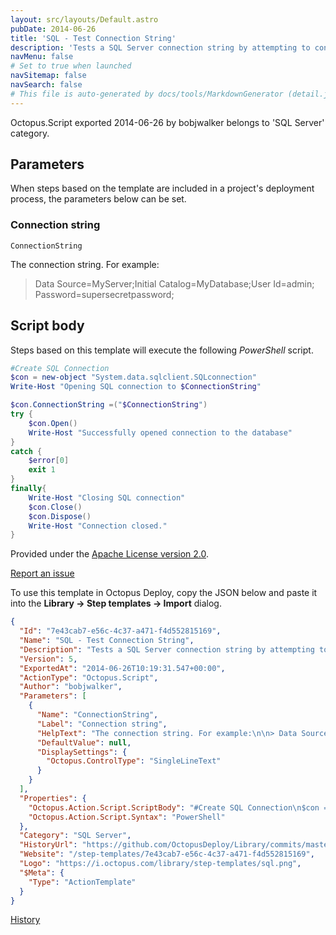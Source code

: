 ```yaml
---
layout: src/layouts/Default.astro
pubDate: 2014-06-26
title: 'SQL - Test Connection String'
description: 'Tests a SQL Server connection string by attempting to connect to the database.'
navMenu: false
# Set to true when launched
navSitemap: false
navSearch: false
# This file is auto-generated by docs/tools/MarkdownGenerator (detail.js)
---
```


Octopus.Script exported 2014-06-26 by bobjwalker belongs to 'SQL Server' category.

## Parameters

When steps based on the template are included in a project's deployment process, the parameters below can be set.


<div class="param">

### Connection string

`ConnectionString`

The connection string. For example:

> Data Source=MyServer;Initial Catalog=MyDatabase;User Id=admin; Password=supersecretpassword;

</div>
        

## Script body

Steps based on this template will execute the following *PowerShell* script.

```powershell
#Create SQL Connection
$con = new-object "System.data.sqlclient.SQLconnection"
Write-Host "Opening SQL connection to $ConnectionString"

$con.ConnectionString =("$ConnectionString")
try {
    $con.Open()
    Write-Host "Successfully opened connection to the database"
}
catch {
    $error[0]
    exit 1
}
finally{
    Write-Host "Closing SQL connection"
    $con.Close()
    $con.Dispose()
    Write-Host "Connection closed."
}
```

Provided under the [Apache License version 2.0](https://github.com/OctopusDeploy/Library/blob/master/LICENSE.txt).

[Report an issue](https://github.com/OctopusDeploy/Library/issues/new?assignees=&labels=&projects=&template=bug-report.yml&title=Issue%20with%20SQL%20-%20Test%20Connection%20String&step-template=SQL%20-%20Test%20Connection%20String)

<div class="get-json">

To use this template in Octopus Deploy, copy the JSON below and paste it into the **Library → Step templates → Import** dialog.

```json
{
  "Id": "7e43cab7-e56c-4c37-a471-f4d552815169",
  "Name": "SQL - Test Connection String",
  "Description": "Tests a SQL Server connection string by attempting to connect to the database.",
  "Version": 5,
  "ExportedAt": "2014-06-26T10:19:31.547+00:00",
  "ActionType": "Octopus.Script",
  "Author": "bobjwalker",
  "Parameters": [
    {
      "Name": "ConnectionString",
      "Label": "Connection string",
      "HelpText": "The connection string. For example:\n\n> Data Source=MyServer;Initial Catalog=MyDatabase;User Id=admin; Password=supersecretpassword;",
      "DefaultValue": null,
      "DisplaySettings": {
        "Octopus.ControlType": "SingleLineText"
      }
    }
  ],
  "Properties": {
    "Octopus.Action.Script.ScriptBody": "#Create SQL Connection\n$con = new-object \"System.data.sqlclient.SQLconnection\"\nWrite-Host \"Opening SQL connection to $ConnectionString\"\n\n$con.ConnectionString =(\"$ConnectionString\")\ntry {\n    $con.Open()\n    Write-Host \"Successfully opened connection to the database\"\n}\ncatch {\n    $error[0]\n    exit 1\n}\nfinally{\n    Write-Host \"Closing SQL connection\"\n    $con.Close()\n    $con.Dispose()\n    Write-Host \"Connection closed.\"\n}",
    "Octopus.Action.Script.Syntax": "PowerShell"
  },
  "Category": "SQL Server",
  "HistoryUrl": "https://github.com/OctopusDeploy/Library/commits/master/step-templates//opt/buildagent/work/75443764cd38076d/step-templates/sql-test-connection-string.json",
  "Website": "/step-templates/7e43cab7-e56c-4c37-a471-f4d552815169",
  "Logo": "https://i.octopus.com/library/step-templates/sql.png",
  "$Meta": {
    "Type": "ActionTemplate"
  }
}
```

[History](https://github.com/OctopusDeploy/Library/commits/master/step-templates/https://github.com/OctopusDeploy/Library/commits/master/step-templates//opt/buildagent/work/75443764cd38076d/step-templates/sql-test-connection-string.json)

</div>
